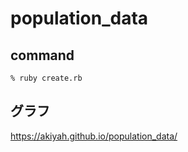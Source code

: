 # population_data

## command

```
% ruby create.rb
```

## グラフ

https://akiyah.github.io/population_data/

